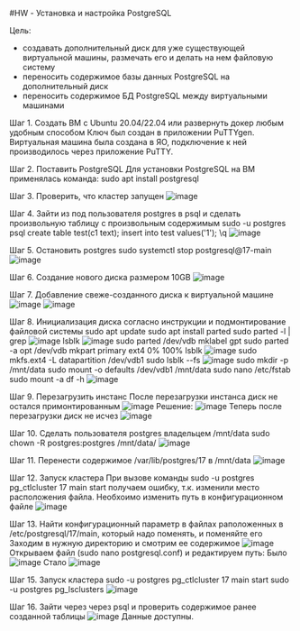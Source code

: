 #HW - Установка и настройка PostgreSQL

Цель:
- создавать дополнительный диск для уже существующей виртуальной машины, размечать его и делать на нем файловую систему
- переносить содержимое базы данных PostgreSQL на дополнительный диск
- переносить содержимое БД PostgreSQL между виртуальными машинами

Шаг 1. Создать ВМ с Ubuntu 20.04/22.04 или развернуть докер любым удобным способом
Ключ был создан в приложении PuTTYgen. Виртуальная машина была создана в ЯО, подключение к ней производилось через приложение PuTTY.

Шаг 2. Поставить PostgreSQL 
Для установки PostgreSQL на ВМ применялась команда: sudo apt install postgresql

Шаг 3. Проверить, что кластер запущен
![image](https://github.com/user-attachments/assets/3423884b-814b-46ef-9dc8-8c8522d8d152)

Шаг 4. Зайти из под пользователя postgres в psql и сделать произвольную таблицу с произвольным содержимым
  sudo -u postgres psql
  create table test(c1 text);
  insert into test values('1');
  \q
![image](https://github.com/user-attachments/assets/c689c6c3-bc16-484d-946a-4f4eab2f6bf9)

Шаг 5. Остановить postgres
 sudo systemctl stop postgresql@17-main
![image](https://github.com/user-attachments/assets/83dec9a3-25aa-40a4-89a6-eeb428ff5bdb)

Шаг 6. Создание нового диска размером 10GB
![image](https://github.com/user-attachments/assets/c9178a32-79f0-456c-89fd-0dfc89417f50)

Шаг 7. Добавление свеже-созданного диска к виртуальной машине
![image](https://github.com/user-attachments/assets/d07c056a-5e88-420e-b9d1-44a65c3d3465)
![image](https://github.com/user-attachments/assets/1ca04ef9-a305-4db5-95f9-eacf48d5be78)

Шаг 8. Инициализация диска согласно инструкции и подмонтирование файловой системы
  sudo apt update
  sudo apt install parted
  sudo parted -l | grep
![image](https://github.com/user-attachments/assets/f2a104dd-c2ca-4149-b76a-9246bd69c005)
  lsblk
![image](https://github.com/user-attachments/assets/48ca397a-2383-41c6-9cd1-2fd0ea1927a5)
  sudo parted /dev/vdb mklabel gpt
  sudo parted -a opt /dev/vdb mkpart primary ext4 0% 100%
  lsblk
![image](https://github.com/user-attachments/assets/97a52357-864c-4916-b148-7dd0b42e3dfe)
  sudo mkfs.ext4 -L datapartition /dev/vdb1
  sudo lsblk --fs
![image](https://github.com/user-attachments/assets/6c6714df-4038-4fad-9c05-4df573eccf54)
  sudo mkdir -p /mnt/data
  sudo mount -o defaults /dev/vdb1 /mnt/data
  sudo nano /etc/fstab
  sudo mount -a
  df -h
![image](https://github.com/user-attachments/assets/4779af8a-9b82-4b4e-9833-80a2950a5dae)

Шаг 9. Перезагрузить инстанс
После перезагрузки инстанса диск не остался примонтированным
![image](https://github.com/user-attachments/assets/f622449a-3fe1-473e-b093-dc67f9ad7b5e)
Решение:
![image](https://github.com/user-attachments/assets/64d1ff99-8eb8-4eeb-b96e-3f126988b9ca)
Теперь после перезагрузки диск не исчез
![image](https://github.com/user-attachments/assets/799260d2-6a8a-46dd-885c-17bf96e24f7b)

Шаг 10. Сделать пользователя postgres владельцем /mnt/data
   sudo chown -R postgres:postgres /mnt/data/
![image](https://github.com/user-attachments/assets/9438ff67-8e55-4de7-8478-33fcac8ff2e9)

Шаг 11. Перенести содержимое /var/lib/postgres/17 в /mnt/data
![image](https://github.com/user-attachments/assets/ca81599e-2a27-46bd-ab65-a52a93bed7c1)

Шаг 12. Запуск кластера
При вызове команды sudo -u postgres pg_ctlcluster 17 main start получаем ошибку, т.к. изменили место расположения файла. Необхоимо изменить путь в конфигурационном файле
![image](https://github.com/user-attachments/assets/cc04ae6e-d96a-48ab-924b-20cefc507aae)

Шаг 13. Найти конфигурационный параметр в файлах раположенных в /etc/postgresql/17/main, который надо поменять, и поменяйте его
Заходим в нужную директорию и смотрим ее содержимое
![image](https://github.com/user-attachments/assets/0baf86e5-ceb6-45bf-a733-c52dd90aaf9d)
Открываем файл (sudo nano postgresql.conf) и редактируем путь:
  Было
  ![image](https://github.com/user-attachments/assets/957f2a5c-5eaa-48e4-b12b-a2926f3304a5)
  Стало
  ![image](https://github.com/user-attachments/assets/bf61f7ca-5893-474b-a6d3-0c81db7ee803)

Шаг 15. Запуск кластера
  sudo -u postgres pg_ctlcluster 17 main start
  sudo -u postgres pg_lsclusters
  ![image](https://github.com/user-attachments/assets/0eeac964-e737-42c6-a2d7-a9a20d8f7ce1)

Шаг 16. Зайти через через psql и проверить содержимое ранее созданной таблицы
![image](https://github.com/user-attachments/assets/1292a37b-0dd3-4590-bf25-dde1fb41d0ec)
Данные доступны.
